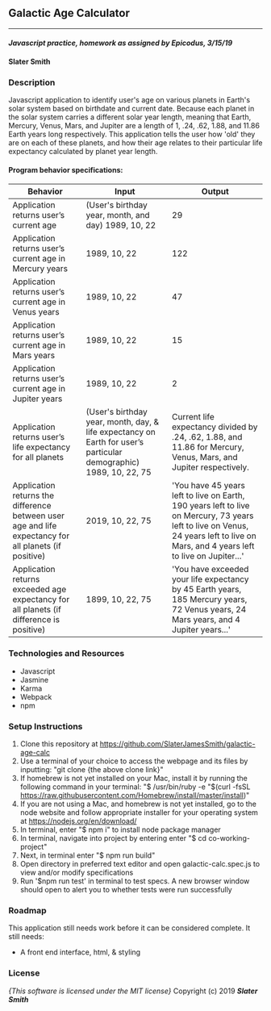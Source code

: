 ## Galactic Age Calculator
---
#### _Javascript practice, homework as assigned by Epicodus, 3/15/19_

#### Slater Smith

### Description

Javascript application to identify user's age on various planets in Earth's solar system based on birthdate and current date. Because each planet in the solar system carries a different solar year length, meaning that Earth, Mercury, Venus, Mars, and Jupiter are a length of 1, .24, .62, 1.88, and 11.86 Earth years long respectively. This application tells the user how 'old' they are on each of these planets, and how their age relates to their particular life expectancy calculated by planet year length.

#### Program behavior specifications:
| Behavior | Input | Output |
| --------------------------- | ------------------- | ------------------- |
| Application returns user’s current age | (User's birthday year, month, and day) 1989, 10, 22 | 29 |
| Application returns user’s current age in Mercury years | 1989, 10, 22 | 122 |
| Application returns user’s current age in Venus years | 1989, 10, 22 | 47 |
| Application returns user’s current age in Mars years | 1989, 10, 22 | 15 |
| Application returns user’s current age in Jupiter years | 1989, 10, 22 | 2 |
| Application returns user’s life expectancy for all planets | (User's birthday year, month, day, & life expectancy on Earth for user’s particular demographic) 1989, 10, 22, 75 | Current life expectancy divided by .24,  .62, 1.88, and 11.86 for Mercury, Venus, Mars, and Jupiter respectively. |
| Application returns the difference between user age and life expectancy for all planets (if positive) | 2019, 10, 22, 75 | 'You have 45 years left to live on Earth, 190 years left to live on Mercury, 73 years left to live on Venus, 24 years left to live on Mars, and 4 years left to live on Jupiter...' |
| Application returns exceeded age expectancy for all planets (if difference is positive) | 1899, 10, 22, 75 | 'You have exceeded your life expectancy by 45 Earth years, 185 Mercury years, 72 Venus years, 24 Mars years, and 4 Jupiter years...' |

### Technologies and Resources

* Javascript
* Jasmine
* Karma
* Webpack
* npm

### Setup Instructions

1. Clone this repository at https://github.com/SlaterJamesSmith/galactic-age-calc
2. Use a terminal of your choice to access the webpage and its files by inputting: "git clone {the above clone link}"
3. If homebrew is not yet installed on your Mac, install it by running the following command in your terminal: "$ /usr/bin/ruby -e "$(curl -fsSL https://raw.githubusercontent.com/Homebrew/install/master/install)"
4. If you are not using a Mac, and homebrew is not yet installed, go to the node website and follow appropriate installer for your operating system at https://nodejs.org/en/download/
5. In terminal, enter "$ npm i" to install node package manager
6. In terminal, navigate into project by entering enter "$ cd co-working-project"
7. Next, in terminal enter "$ npm run build"
8. Open directory in preferred text editor and open galactic-calc.spec.js to view and/or modify specifications
9. Run '$npm run test' in terminal to test specs. A new browser window should open to alert you to whether tests were run successfully


### Roadmap
This application still needs work before it can be considered complete. It still needs:
* A front end interface, html, & styling

### License

*{This software is licensed under the MIT license}*
Copyright (c) 2019 **_Slater Smith_**
